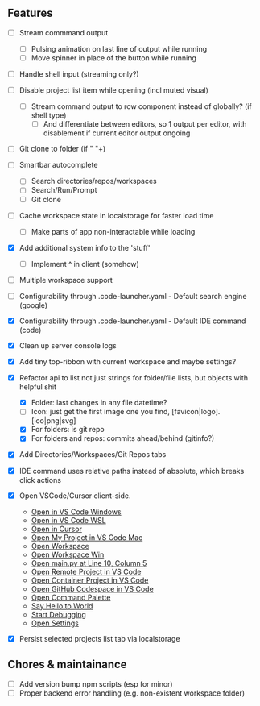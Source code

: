 ## Features

- [ ] Stream commmand output
  - [ ] Pulsing animation on last line of output while running
  - [ ] Move spinner in place of the button while running
- [ ] Handle shell input (streaming only?)

- [ ] Disable project list item while opening (incl muted visual)
  - [ ] Stream command output to row component instead of globally? (if shell type)
    - [ ] And differentiate between editors, so 1 output per editor, with disablement if current editor output ongoing

- [ ] Git clone to folder (if " "+)
- [ ] Smartbar autocomplete
  - [ ] Search directories/repos/workspaces
  - [ ] Search/Run/Prompt
  - [ ] Git clone

- [ ] Cache workspace state in localstorage for faster load time
  - [ ] Make parts of app non-interactable while loading
- [x] Add additional system info to the 'stuff'
  - [ ] Implement ^ in client (somehow)

- [ ] Multiple workspace support
- [ ] Configurability through .code-launcher.yaml - Default search engine (google)
- [x] Configurability through .code-launcher.yaml - Default IDE command (code)

- [x] Clean up server console logs
- [x] Add tiny top-ribbon with current workspace and maybe settings?
- [x] Refactor api to list not just strings for folder/file lists, but objects with helpful shit
  - [x] Folder: last changes in any file datetime?
  - [ ] Icon: just get the first image one you find, [favicon|logo].[ico|png|svg]
  - [x] For folders: is git repo
  - [x] For folders and repos: commits ahead/behind (gitinfo?)
- [x] Add Directories/Workspaces/Git Repos tabs
- [x] IDE command uses relative paths instead of absolute, which breaks click actions
- [x] Open VSCode/Cursor client-side.
  - <a href="vscode://file/a%3A/Revoltage">Open in VS Code Windows</a>
  - <a href="vscode://vscode-remote/wsl+Ubuntu/home/cx/workspace/nilo-4">Open in VS Code WSL</a>
  - <a href="cursor://vscode-remote/wsl+Ubuntu/home/cx/workspace/nilo-4">Open in Cursor</a>
  - <a href="vscode://file//Users/username/My%20Project/">Open My Project in VS Code Mac</a>
  - <a href="vscode://file//home/username/project/myworkspace.code-workspace">Open Workspace</a>
  - <a href="vscode://file/c%3A/Users/username/project/myworkspace.code-workspace">Open Workspace Win</a>
  - <a href="vscode://file//home/username/project/main.py:10:5">Open main.py at Line 10, Column 5</a>
  - <a href="vscode://vscode-remote/ssh-remote+myserver/home/username/project/">Open Remote Project in VS Code</a>
  - <a href="vscode://vscode-remote/container+mycontainerid/home/project/">Open Container Project in VS Code</a>
  - <a href="vscode://github.codespaces/connect?name=mycodespace">Open GitHub Codespace in VS Code</a>
  - <a href="vscode://command/workbench.action.showCommands">Open Command Palette</a>
  - <a href="vscode://command/extension.sayHello?%5B%22World%22%5D">Say Hello to World</a>
  - <a href="vscode://command/workbench.action.debug.start">Start Debugging</a>
  - <a href="vscode://command/workbench.action.openSettings">Open Settings</a>
- [x] Persist selected projects list tab via localstorage

## Chores & maintainance

- [ ] Add version bump npm scripts (esp for minor)
- [ ] Proper backend error handling (e.g. non-existent workspace folder)
